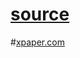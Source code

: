# [source](https://demo.tagdiv.com/select_demo/select_demo_newspaper/)

#[xpaper.com](https://ndmorsalin.github.io/xpaper/)

